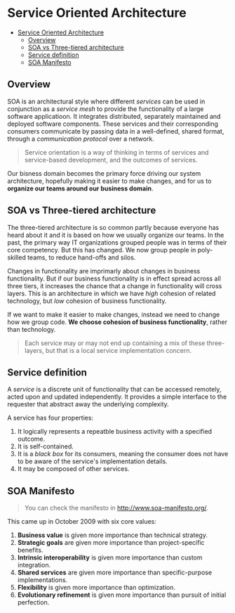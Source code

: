 # Service Oriented Architecture

- [Service Oriented Architecture](#service-oriented-architecture)
  - [Overview](#overview)
  - [SOA vs Three-tiered architecture](#soa-vs-three-tiered-architecture)
  - [Service definition](#service-definition)
  - [SOA Manifesto](#soa-manifesto)

## Overview

SOA is an architectural style where different *services* can be used in conjunction as a *service mesh* to provide the functionality of a large software applicatioon. It integrates distributed, separately maintained and deployed software components. These services and their corresponding consumers communicate by passing data in a well-defined, shared format, through a *communication protocol* over a network.

> Service orientation is a way of thinking in terms of services and service-based development, and the outcomes of services.

Our bisness domain becomes the primary force driving our system architecture, hopefully making it easier to make changes, and for us to **organize our teams around our business domain**.

## SOA vs Three-tiered architecture

The three-tiered architecture is so common partly because everyone has heard about it and it is based on how we usually organize our teams. In the past, the primary way IT organizations grouped people was in terms of their core competency. But this has changed. We now group people in poly-skilled teams, to reduce hand-offs and silos.

Changes in functionality are imprimarly about changes in business functionality. But if our business functionality is in effect spread across all three tiers, it increases the chance that a change in functionality will cross layers. This is an architecture in which we have *high* cohesion of related technology, but *low* cohesion of business functionality.

If we want to make it easier to make changes, instead we need to change how we group code. **We choose cohesion of business functionality**, rather than technology.

> Each service may or may not end up containing a mix of these three-layers, but that is a local service implementation concern.

## Service definition

A *service* is a discrete unit of functionality that can be accessed remotely, acted upon and updated independently. It provides a simple interface to the requester that abstract away the underlying complexity.

A service has four properties:

1. It logically represents a repeatble business activity with a specified outcome.
2. It is self-contained.
3. It is a *black box* for its consumers, meaning the consumer does not have to be aware of the service's implementation details.
4. It may be composed of other services.

## SOA Manifesto

> You can check the manifesto in http://www.soa-manifesto.org/.

This came up in October 2009 with six core values:

1. **Business value** is given more importance than technical strategy.
2. **Strategic goals** are given more importance than project-specific benefits.
3. **Intrinsic interoperability** is given more importance than custom integration.
4. **Shared services** are given more importance than specific-purpose implementations.
5. **Flexibility** is given more importance than optimization.
6. **Evolutionary refinement** is given more importance than pursuit of initial perfection.
